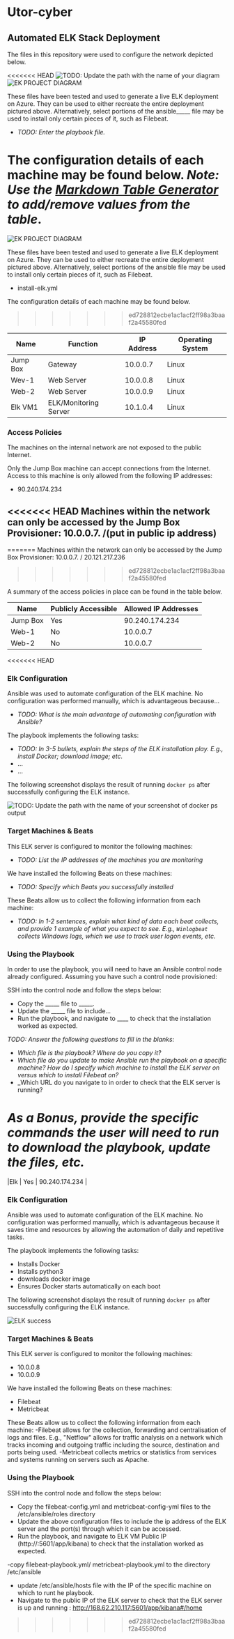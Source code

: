 
# Utor-cyber

## Automated ELK Stack Deployment

The files in this repository were used to configure the network depicted below.

<<<<<<< HEAD
![TODO: Update the path with the name of your diagram](Images/diagram_filename.png)
![EK PROJECT DIAGRAM](/diagram/roselyn1.png)

These files have been tested and used to generate a live ELK deployment on Azure. They can be used to either recreate the entire deployment pictured above. Alternatively, select portions of the ansible_____ file may be used to install only certain pieces of it, such as Filebeat.

  - _TODO: Enter the playbook file._


The configuration details of each machine may be found below.
_Note: Use the [Markdown Table Generator](http://www.tablesgenerator.com/markdown_tables) to add/remove values from the table_.
=======
![EK PROJECT DIAGRAM](/Diagrams/RedTeamVnet_ELK.png)

These files have been tested and used to generate a live ELK deployment on Azure. They can be used to either recreate the entire deployment pictured above. Alternatively, select portions of the ansible file may be used to install only certain pieces of it, such as Filebeat.

  - install-elk.yml


The configuration details of each machine may be found below.
>>>>>>> ed728812ecbe1ac1acf2ff98a3baaf2a45580fed

| Name      | Function             | IP Address | Operating System |
|---------- |-------------------   |------------|------------------|
| Jump Box  | Gateway              | 10.0.0.7   | Linux            |
| Wev-1     | Web Server           | 10.0.0.8   | Linux            |
| Web-2     | Web Server           | 10.0.0.9   | Linux            |
| Elk VM1   | ELK/Monitoring Server| 10.1.0.4   | Linux            |

### Access Policies

The machines on the internal network are not exposed to the public Internet. 

Only the Jump Box machine can accept connections from the Internet. Access to this machine is only allowed from the following IP addresses:
- 90.240.174.234

<<<<<<< HEAD
Machines within the network can only be accessed by the Jump Box Provisioner: 10.0.0.7. /(put in public ip address)
- 
=======
Machines within the network can only be accessed by the Jump Box Provisioner: 10.0.0.7. / 20.121.217.236
>>>>>>> ed728812ecbe1ac1acf2ff98a3baaf2a45580fed
 
A summary of the access policies in place can be found in the table below.

| Name     | Publicly Accessible | Allowed IP Addresses |
|----------|---------------------|----------------------|
| Jump Box | Yes                 | 90.240.174.234       |
| Web-1    | No                  | 10.0.0.7             |
| Web-2    | No                  | 10.0.0.7             |
<<<<<<< HEAD

### Elk Configuration

Ansible was used to automate configuration of the ELK machine. No configuration was performed manually, which is advantageous because...
- _TODO: What is the main advantage of automating configuration with Ansible?_

The playbook implements the following tasks:
- _TODO: In 3-5 bullets, explain the steps of the ELK installation play. E.g., install Docker; download image; etc._
- ...
- ...

The following screenshot displays the result of running `docker ps` after successfully configuring the ELK instance.

![TODO: Update the path with the name of your screenshot of docker ps output](Images/docker_ps_output.png)

### Target Machines & Beats
This ELK server is configured to monitor the following machines:
- _TODO: List the IP addresses of the machines you are monitoring_

We have installed the following Beats on these machines:
- _TODO: Specify which Beats you successfully installed_

These Beats allow us to collect the following information from each machine:
- _TODO: In 1-2 sentences, explain what kind of data each beat collects, and provide 1 example of what you expect to see. E.g., `Winlogbeat` collects Windows logs, which we use to track user logon events, etc._

### Using the Playbook
In order to use the playbook, you will need to have an Ansible control node already configured. Assuming you have such a control node provisioned: 

SSH into the control node and follow the steps below:
- Copy the _____ file to _____.
- Update the _____ file to include...
- Run the playbook, and navigate to ____ to check that the installation worked as expected.

_TODO: Answer the following questions to fill in the blanks:_
- _Which file is the playbook? Where do you copy it?_
- _Which file do you update to make Ansible run the playbook on a specific machine? How do I specify which machine to install the ELK server on versus which to install Filebeat on?_
- _Which URL do you navigate to in order to check that the ELK server is running?

_As a **Bonus**, provide the specific commands the user will need to run to download the playbook, update the files, etc._
=======
|Elk		   | Yes			           | 90.240.174.234       |

### Elk Configuration

Ansible was used to automate configuration of the ELK machine. No configuration was performed manually, which is advantageous because it saves time and resources by allowing the  automation of daily and repetitive tasks.

The playbook implements the following tasks:
- Installs Docker
- Installs python3
- downloads docker image
- Ensures Docker starts automatically on each boot

The following screenshot displays the result of running `docker ps` after successfully configuring the ELK instance.

![ELK success](Diagrams/docker_ps_output.png)

### Target Machines & Beats
This ELK server is configured to monitor the following machines:
- 10.0.0.8
- 10.0.0.9

We have installed the following Beats on these machines:
- Filebeat
- Metricbeat

These Beats allow us to collect the following information from each machine:
-Filebeat allows for the collection, forwarding and centralisation of logs and files. E.g., "Netflow" allows for traffic analysis on a network which tracks incoming  and outgoing traffic including the source, destination and ports being used.
-Metricbeat collects metrics or statistics from services and systems running on servers such as Apache. 

### Using the Playbook
SSH into the control node and follow the steps below:
- Copy the filebeat-config.yml and metricbeat-config-yml files to the /etc/ansible/roles directory
- Update the above configuration files to include the ip address of the ELK server and the port(s) through which it can be accessed. 
- Run the playbook, and navigate to ELK VM Public IP (http://<elk public IP>:5601/app/kibana) to check that the installation worked as expected.

-copy filebeat-playbook.yml/ metricbeat-playbook.yml to the directory /etc/ansible
- update /etc/ansible/hosts file with the IP of the specific machine on which to runt he playbook.
- Navigate to the public IP of the ELK server to check that the ELK server is up and running : http://168.62.210.117:5601/app/kibana#/home

>>>>>>> ed728812ecbe1ac1acf2ff98a3baaf2a45580fed
